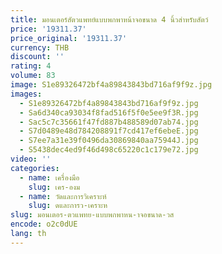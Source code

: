 ```yaml
---
title: มอนเตอร์สัตวแพทย์แบบพกพาหน้าจอขนาด 4 นิ้วสําหรับสัตว์
price: '19311.37'
price_original: '19311.37'
currency: THB
discount: ''
rating: 4
volume: 83
image: S1e89326472bf4a89843843bd716af9f9z.jpg
images:
  - S1e89326472bf4a89843843bd716af9f9z.jpg
  - Sa6d340ca93034f8fad516f5f0e5ee9f3R.jpg
  - Sac5c7c35661f47fd887b488589d07ab74.jpg
  - S7d0489e48d784208891f7cd417ef6ebeE.jpg
  - S7ee7a31e39f0496da30869840aa75944J.jpg
  - S5438dec4ed9f46d498c65220c1c179e72.jpg
video: ''
categories:
  - name: เครื่องมือ
    slug: เคร-องม
  - name: วัดและการวิเคราะห์
    slug: ดและการว-เคราะห
slug: มอนเตอร-ตวแพทย-แบบพกพาหน-าจอขนาด-วส
encode: o2c0dUE
lang: th
---
```

  